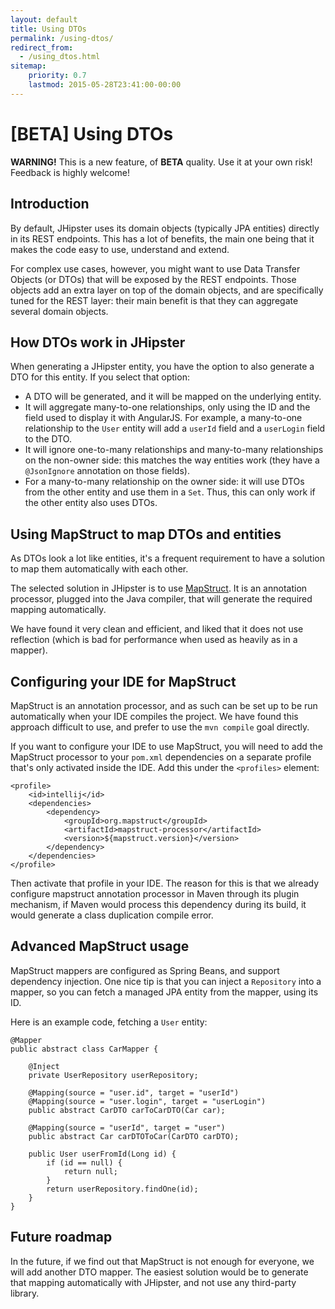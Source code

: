 ```yaml
---
layout: default
title: Using DTOs
permalink: /using-dtos/
redirect_from:
  - /using_dtos.html
sitemap:
    priority: 0.7
    lastmod: 2015-05-28T23:41:00-00:00
---
```


# <i class="fa fa-briefcase"></i> [BETA] Using DTOs

__WARNING!__ This is a new feature, of <b>BETA</b> quality. Use it at your own risk! Feedback is highly welcome!

## Introduction

By default, JHipster uses its domain objects (typically JPA entities) directly in its REST endpoints. This has a lot of benefits, the main one being that it makes the code easy to use, understand and extend.

For complex use cases, however, you might want to use Data Transfer Objects (or DTOs) that will be exposed by the REST endpoints. Those objects add an extra layer on top of the domain objects, and are specifically tuned for the REST layer: their main benefit is that they can aggregate several domain objects.

## How DTOs work in JHipster

When generating a JHipster entity, you have the option to also generate a DTO for this entity. If you select that option:

- A DTO will be generated, and it will be mapped on the underlying entity.
- It will aggregate many-to-one relationships, only using the ID and the field used to display it with AngularJS. For example, a many-to-one relationship to the `User` entity will add a `userId` field and a `userLogin` field to the DTO.
- It will ignore one-to-many relationships and many-to-many relationships on the non-owner side: this matches the way entities work (they have a `@JsonIgnore` annotation on those fields).
- For a many-to-many relationship on the owner side: it will use DTOs from the other entity and use them in a `Set`. Thus, this can only work if the other entity also uses DTOs.

## Using MapStruct to map DTOs and entities

As DTOs look a lot like entities, it's a frequent requirement to have a solution to map them automatically with each other.

The selected solution in JHipster is to use [MapStruct](http://mapstruct.org/). It is an annotation processor, plugged into the Java compiler, that will generate the required mapping automatically.

We have found it very clean and efficient, and liked that it does not use reflection (which is bad for performance when used as heavily as in a mapper).

## Configuring your IDE for MapStruct

MapStruct is an annotation processor, and as such can be set up to be run automatically when your IDE compiles the project. We have found this approach difficult to use, and prefer to use the `mvn compile` goal directly.

If you want to configure your IDE to use MapStruct, you will need to add the MapStruct processor to your `pom.xml` dependencies on a separate profile that's only activated inside the IDE. Add this under the `<profiles>` element:

    <profile>
        <id>intellij</id>
        <dependencies>
            <dependency>
                <groupId>org.mapstruct</groupId>
                <artifactId>mapstruct-processor</artifactId>
                <version>${mapstruct.version}</version>
            </dependency>
        </dependencies>
    </profile>

Then activate that profile in your IDE. The reason for this is that we already configure mapstruct annotation processor in Maven through its plugin mechanism, if Maven would process this dependency during its build, it would generate a class duplication compile error.

## Advanced MapStruct usage

MapStruct mappers are configured as Spring Beans, and support dependency injection. One nice tip is that you can inject a `Repository` into a mapper, so you can fetch a managed JPA entity from the mapper, using its ID.

Here is an example code, fetching a `User` entity:

    @Mapper
    public abstract class CarMapper {

        @Inject
        private UserRepository userRepository;

        @Mapping(source = "user.id", target = "userId")
        @Mapping(source = "user.login", target = "userLogin")
        public abstract CarDTO carToCarDTO(Car car);

        @Mapping(source = "userId", target = "user")
        public abstract Car carDTOToCar(CarDTO carDTO);

        public User userFromId(Long id) {
            if (id == null) {
                return null;
            }
            return userRepository.findOne(id);
        }
    }

## Future roadmap

In the future, if we find out that MapStruct is not enough for everyone, we will add another DTO mapper. The easiest solution would be to generate that mapping automatically with JHipster, and not use any third-party library.
